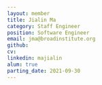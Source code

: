 ```yaml
---
layout: member
title: Jialin Ma
category: Staff Engineer
position: Software Engineer
email: jma@broadinstitute.org
github: 
cv:
linkedin: majialin
alum: true
parting_date: 2021-09-30
---
```


